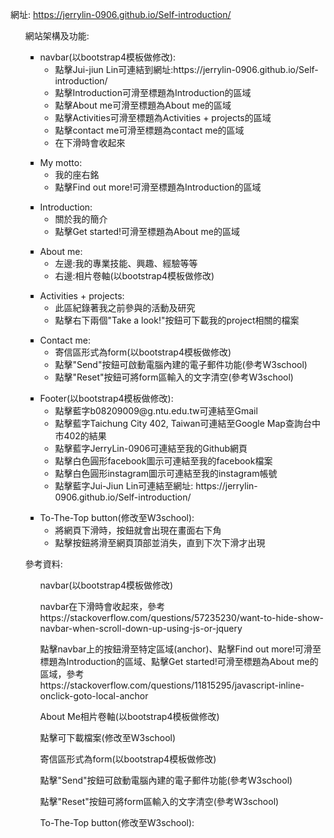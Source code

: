 <a>網址: https://jerrylin-0906.github.io/Self-introduction/ </a>
<ul>網站架構及功能:

<ul class="text">
        <li style="list-style-type: square">navbar(以bootstrap4模板做修改):
            <ul class="subtext">
                <li style="list-style-type: circle">
                        點擊Jui-jiun Lin可連結到網址:https://jerrylin-0906.github.io/Self-introduction/
                </li>
                <li style="list-style-type: circle">
                        點擊Introduction可滑至標題為Introduction的區域
                </li>
                <li style="list-style-type: circle">
                        點擊About me可滑至標題為About me的區域
                </li>
                <li style="list-style-type: circle">
                        點擊Activities可滑至標題為Activities + projects的區域
                </li>
                <li style="list-style-type: circle">
                        點擊contact me可滑至標題為contact me的區域
                </li>
                <li style="list-style-type: circle">
                        在下滑時會收起來
                </li>
            </ul>
        </li>
</ul>

<ul class="text">
        <li style="list-style-type: square">My motto:
            <ul class="subtext">
                <li style="list-style-type: circle">
                        我的座右銘
                </li>
                <li style="list-style-type: circle">
                        點擊Find out more!可滑至標題為Introduction的區域
                </li>
            </ul>
        </li>
</ul>

<ul class="text">
        <li style="list-style-type: square">Introduction:
            <ul class="subtext">
                <li style="list-style-type: circle">
                        關於我的簡介
                </li>
                <li style="list-style-type: circle">
                        點擊Get started!可滑至標題為About me的區域
                </li>
            </ul>
        </li>
</ul>

<ul class="text">
        <li style="list-style-type: square">About me:
            <ul class="subtext">
                <li style="list-style-type: circle">
                        左邊:我的專業技能、興趣、經驗等等
                </li>
                <li style="list-style-type: circle">
                        右邊:相片卷軸(以bootstrap4模板做修改)
                </li>
            </ul>
        </li>
</ul>

<ul class="text">
        <li style="list-style-type: square">Activities + projects:
            <ul class="subtext">
                <li style="list-style-type: circle">
                        此區紀錄著我之前參與的活動及研究
                </li>
                <li style="list-style-type: circle">
                        點擊右下兩個"Take a look!"按鈕可下載我的project相關的檔案
                </li>
            </ul>
        </li>
</ul>

<ul class="text">
        <li style="list-style-type: square">Contact me:
            <ul class="subtext">
                <li style="list-style-type: circle">
                        寄信區形式為form(以bootstrap4模板做修改)
                </li>
                <li style="list-style-type: circle">
                        點擊"Send"按鈕可啟動電腦內建的電子郵件功能(參考W3school)
                </li>
                <li style="list-style-type: circle">
                        點擊"Reset"按鈕可將form區輸入的文字清空(參考W3school)
                </li>
            </ul>
        </li>
</ul>

<ul class="text">
        <li style="list-style-type: square">Footer(以bootstrap4模板做修改):
            <ul class="subtext">
                <li style="list-style-type: circle">
                        點擊藍字b08209009@g.ntu.edu.tw可連結至Gmail
                </li>
                <li style="list-style-type: circle">
                        點擊藍字Taichung City 402, Taiwan可連結至Google Map查詢台中市402的結果
                </li>
                <li style="list-style-type: circle">
                        點擊藍字JerryLin-0906可連結至我的Github網頁
                </li>
                <li style="list-style-type: circle">
                        點擊白色圓形facebook圖示可連結至我的facebook檔案
                </li>
                <li style="list-style-type: circle">
                        點擊白色圓形instagram圖示可連結至我的instagram帳號
                </li>
                <li style="list-style-type: circle">
                        點擊藍字Jui-Jiun Lin可連結至網址: https://jerrylin-0906.github.io/Self-introduction/
                </li>
            </ul>
        </li>
</ul>

<ul class="text">
        <li style="list-style-type: square">To-The-Top button(修改至W3school):
            <ul class="subtext">
                <li style="list-style-type: circle">
                        將網頁下滑時，按鈕就會出現在畫面右下角
                </li>
                <li style="list-style-type: circle">
                        點擊按鈕將滑至網頁頂部並消失，直到下次下滑才出現
                </li>
            </ul>
        </li>
</ul>
</ul>

<ul>參考資料:

<ul class="subtext"style="list-style-type: circle">
    navbar(以bootstrap4模板做修改) 
</ul>
<ul class="subtext"style="list-style-type: circle">
    navbar在下滑時會收起來，參考<br>https://stackoverflow.com/questions/57235230/want-to-hide-show-navbar-when-scroll-down-up-using-js-or-jquery
</ul>
<ul class="subtext"style="list-style-type: circle">
    點擊navbar上的按鈕滑至特定區域(anchor)、點擊Find out more!可滑至標題為Introduction的區域、點擊Get started!可滑至標題為About me的區域，參考<br>https://stackoverflow.com/questions/11815295/javascript-inline-onclick-goto-local-anchor
</ul>
<ul class="subtext"style="list-style-type: circle">
    About Me相片卷軸(以bootstrap4模板做修改) 
</ul>
<ul class="subtext"style="list-style-type: circle">
    點擊可下載檔案(修改至W3school)
</ul>
<ul class="subtext"style="list-style-type: circle">
    寄信區形式為form(以bootstrap4模板做修改) 
</ul>
<ul class="subtext"style="list-style-type: circle">
    點擊"Send"按鈕可啟動電腦內建的電子郵件功能(參考W3school) 
</ul>
<ul class="subtext"style="list-style-type: circle">
    點擊"Reset"按鈕可將form區輸入的文字清空(參考W3school) 
</ul>
<ul class="subtext"style="list-style-type: circle">
    To-The-Top button(修改至W3school):
</ul>

</ul>